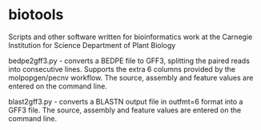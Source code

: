 # biotools
Scripts and other software written for bioinformatics work at the Carnegie Institution for Science Department of Plant Biology

bedpe2gff3.py - converts a BEDPE file to GFF3, splitting the paired reads into consecutive lines. Supports the extra 6 columns provided by the molpopgen/pecnv workflow. The source, assembly and feature values are entered on the command line.

blast2gff3.py - converts a BLASTN output file in outfmt=6 format into a GFF3 file. The source, assembly and feature values are entered on the command line.
